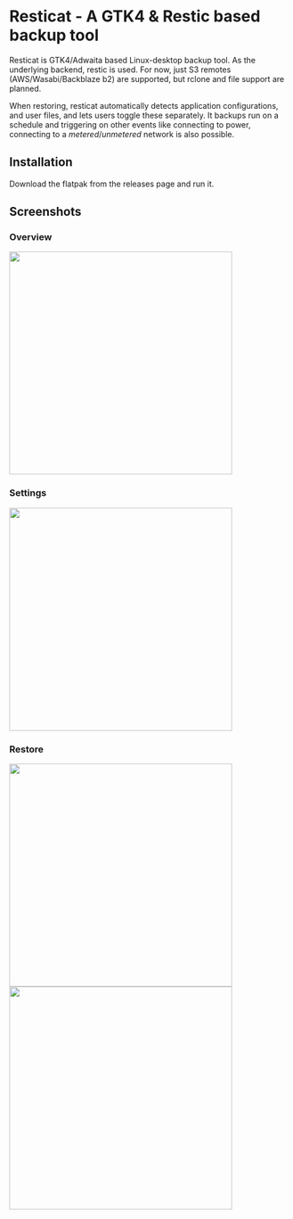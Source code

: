 # Resticat - A GTK4 & Restic based backup tool

Resticat is GTK4/Adwaita based Linux-desktop backup tool. 
As the underlying backend, restic is used. 
For now, just S3 remotes (AWS/Wasabi/Backblaze b2) are supported, but rclone and file support are planned.

When restoring, resticat automatically detects application configurations, and user files, and lets users toggle these separately.
It backups run on a schedule and triggering on other events like connecting to power, connecting to a *metered*/*unmetered* network is also possible.

## Installation
Download the flatpak from the releases page and run it.

## Screenshots
### Overview
<img src='https://github.com/quexten/resticat/assets/11866552/816aa854-4931-466c-bd66-e070c2e30f82' width='400'>

### Settings
<img src='https://github.com/quexten/resticat/assets/11866552/f46b957a-431e-4076-a0dc-e8c08703936b' width='400'>

### Restore
<img src='https://github.com/quexten/resticat/assets/11866552/8eecb912-43ea-4b00-804e-504e1a9e4f56' width='400'>
<img src='https://github.com/quexten/resticat/assets/11866552/c0aa4234-6ebf-4b57-8f85-08a7858aa91b' width='400'>

